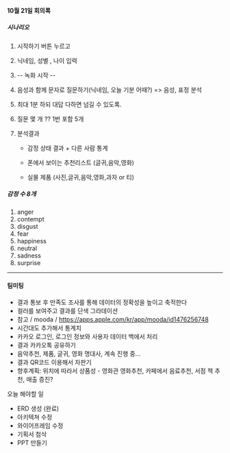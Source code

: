 #### 10월 21일 회의록



##### 시나리오

1. 시작하기 버튼 누르고

2. 닉네임, 성별 , 나이 입력

3.  -- 녹화 시작 -- 

   1. 음성과 함께 문자로 질문하기(닉네임, 오늘 기분 어때?)  => 음성, 표정 분석
   2. 최대 1분 하되 대답 다하면 넘길 수  있도록.
   3. 질문 몇 개 ?? 1번 포함 5개 

4. 분석결과 

   - 감정 상태 결과 + 다른 사람 통계

   - 폰에서 보이는 추천리스트 (글귀,음악,영화)
   - 실물 제품 (사진,글귀,음악,영화,과자 or 티)





##### 감정 수 8개

1. anger
2. contempt
3. disgust
4. fear
5. happiness
6. neutral
7. sadness
8. surprise



---

#### 팀미팅 

- 결과 통보 후 만족도 조사를 통해 데이터의 정확성을 높이고 축적한다
- 컬러를 보여주고 결과를 단색 그라데이션
- 참고 / mooda / https://apps.apple.com/kr/app/mooda/id1476256748
- 시간대도 추가해서 통계치
- 카카오 로그인, 로그인 정보와 사용자 데이터 백에서 처리
- 결과 카카오톡 공유하기
- 음악추천, 제품, 글귀, 영화 명대사, 계속 진행 중...
- 결과 QR코드 이용해서 자판기 
- 향후계획: 위치에 따라서 상품성 - 영화관 영화추천, 카페에서 음료추천, 서점 책 추천, 매출 증진?

오늘 해야할 일
- ERD 생성 (완료)
- 아키텍쳐 수정 
- 와이어프레임 수정
- 기획서 첨삭
- PPT 만들기